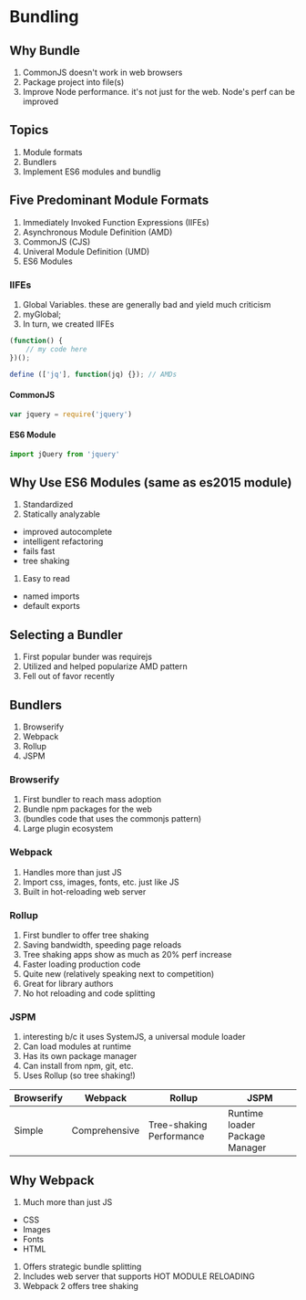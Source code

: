 # Bundling

## Why Bundle

1. CommonJS doesn't work in web browsers
1. Package project into file(s)
1. Improve Node performance. it's not just for the web. Node's perf can be improved

## Topics

1. Module formats
1. Bundlers
1. Implement ES6 modules and bundlig

## Five Predominant Module Formats

1. Immediately Invoked Function Expressions (IIFEs)
1. Asynchronous Module Definition (AMD)
1. CommonJS (CJS)
1. Univeral Module Definition (UMD)
1. ES6 Modules

### IIFEs

1. Global Variables. these are generally bad and yield much criticism
1. myGlobal;
1. In turn, we created IIFEs

```javascript
(function() {
    // my code here
})();
```

```javascript
define (['jq'], function(jq) {}); // AMDs
```

#### CommonJS

```javascript
var jquery = require('jquery')
```

#### ES6 Module

```javascript
import jQuery from 'jquery'
```

## Why Use ES6 Modules (same as es2015 module)

1. Standardized
1. Statically analyzable
- improved autocomplete
- intelligent refactoring
- fails fast
- tree shaking
1. Easy to read
- named imports
- default exports

## Selecting a Bundler

1. First popular bunder was requirejs
1. Utilized and helped popularize AMD pattern
1. Fell out of favor recently

## Bundlers

1. Browserify
1. Webpack
1. Rollup
1. JSPM

### Browserify

1. First bundler to reach mass adoption
1. Bundle npm packages for the web
1. (bundles code that uses the commonjs pattern)
1. Large plugin ecosystem

### Webpack

1. Handles more than just JS
1. Import css, images, fonts, etc. just like JS
1. Built in hot-reloading web server

### Rollup

1. First bundler to offer tree shaking
1. Saving bandwidth, speeding page reloads
1. Tree shaking apps show as much as 20% perf increase
1. Faster loading production code
1. Quite new (relatively speaking next to competition)
1. Great for library authors
1. No hot reloading and code splitting

### JSPM

1. interesting b/c it uses SystemJS, a universal module loader
1. Can load modules at runtime
1. Has its own package manager
1. Can install from npm, git, etc.
1. Uses Rollup (so tree shaking!)

Browserify | Webpack | Rollup | JSPM
---------- | ------- | ------ | ----
Simple | Comprehensive | Tree-shaking Performance | Runtime loader Package Manager

## Why Webpack

1. Much more than just JS
- CSS
- Images
- Fonts
- HTML
1. Offers strategic bundle splitting
1. Includes web server that supports HOT MODULE RELOADING
1. Webpack 2 offers tree shaking